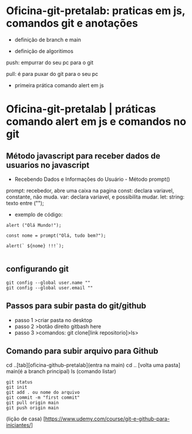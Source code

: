# Oficina-git-pretalab: praticas em js, comandos git e anotações

- definição de branch e main

- definição de algoritimos

push: empurrar do seu pc para o git

pull: é para puxar do git para o seu pc

- primeira prática comando alert em js

# Oficina-git-pretalab | práticas comando alert em js e comandos no git

## Método javascript para receber dados de usuarios no javascript

- Recebendo Dados e Informações do Usuário - Método prompt()

prompt: recebedor, abre uma caixa na pagina
const: declara variavel, constante, não muda. 
var: declara variavel, e possibilita mudar.
let: 
string: texto entre ("");

- exemplo de código: 

```
alert ("Olá Mundo!");

const nome = prompt("Olá, tudo bem?");

alert(` ${nome} !!!`);


```

## configurando git

```
git config --global user.name ""
git config --global user.email ""

```

## Passos para subir pasta do  git/github

* passo 1 >criar pasta no desktop 
* passo 2 >botão direito gitbash here
* passo 3 >comandos: git clone[link repositorio]>ls>

## Comando para subir arquivo para Github

cd ..[tab][oficina-github-pretalab](entra na main)
cd .. [volta uma pasta]
main(é a branch principal)
ls (comando listar)

```
git status
git init
git add . ou nome do arquivo
git commit -m "first commit"
git pull origin main 
git push origin main 
```
(lição de casa)
[https://www.udemy.com/course/git-e-github-para-iniciantes/] 

